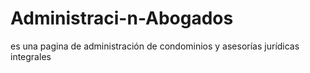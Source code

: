 # Administraci-n-Abogados
es una pagina de administración de condominios y asesorías jurídicas integrales
